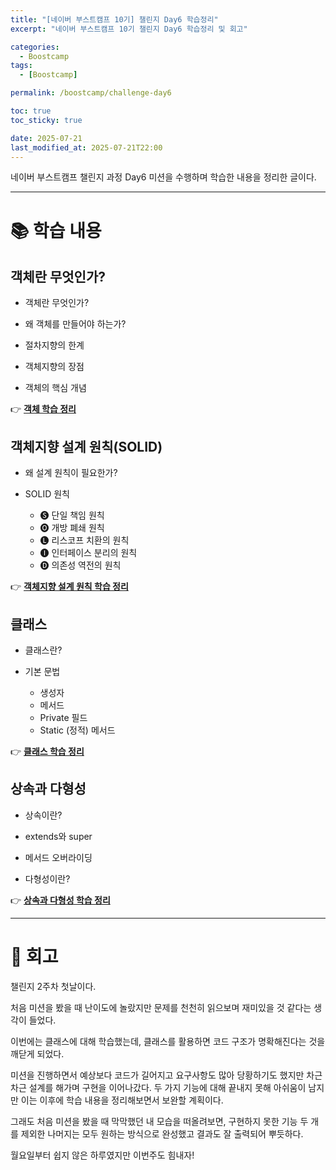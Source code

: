 ```yaml
---
title: "[네이버 부스트캠프 10기] 챌린지 Day6 학습정리"
excerpt: "네이버 부스트캠프 10기 챌린지 Day6 학습정리 및 회고"

categories:
  - Boostcamp
tags:
  - [Boostcamp]

permalink: /boostcamp/challenge-day6

toc: true
toc_sticky: true

date: 2025-07-21
last_modified_at: 2025-07-21T22:00
---
```


네이버 부스트캠프 챌린지 과정 Day6 미션을 수행하며 학습한 내용을 정리한 글이다.

---

# 📚 학습 내용

## 객체란 무엇인가?

- 객체란 무엇인가?

- 왜 객체를 만들어야 하는가?

- 절차지향의 한계

- 객체지향의 장점

- 객체의 핵심 개념

👉 **[객체 학습 정리](/software-engineering/what-is-object)**

## 객체지향 설계 원칙(SOLID)

- 왜 설계 원칙이 필요한가?

- SOLID 원칙
  - 🅢 단일 책임 원칙
  - 🅞 개방 폐쇄 원칙
  - 🅛 리스코프 치환의 원칙
  - 🅘 인터페이스 분리의 원칙
  - 🅓 의존성 역전의 원칙

👉 **[객체지향 설계 원칙 학습 정리](/software-engineering/oop-design-principles)**

## 클래스

- 클래스란?

- 기본 문법

  - 생성자
  - 메서드
  - Private 필드
  - Static (정적) 메서드

👉 **[클래스 학습 정리](/javascript/class)**

## 상속과 다형성

- 상속이란?

- extends와 super

- 메서드 오버라이딩

- 다형성이란?

👉 **[상속과 다형성 학습 정리](/javascript/inheritance-polymorphism)**

---

# 🤔 회고

챌린지 2주차 첫날이다.

처음 미션을 봤을 때 난이도에 놀랐지만 문제를 천천히 읽으보며 재미있을 것 같다는 생각이 들었다.

이번에는 클래스에 대해 학습했는데, 클래스를 활용하면 코드 구조가 명확해진다는 것을 깨닫게 되었다.

미션을 진행하면서 예상보다 코드가 길어지고 요구사항도 많아 당황하기도 했지만 차근차근 설계를 해가며 구현을 이어나갔다. 두 가지 기능에 대해 끝내지 못해 아쉬움이 남지만 이는 이후에 학습 내용을 정리해보면서 보완할 계획이다.

그래도 처음 미션을 봤을 때 막막했던 내 모습을 떠올려보면, 구현하지 못한 기능 두 개를 제외한 나머지는 모두 원하는 방식으로 완성했고 결과도 잘 출력되어 뿌듯하다.

월요일부터 쉽지 않은 하루였지만 이번주도 힘내자!
